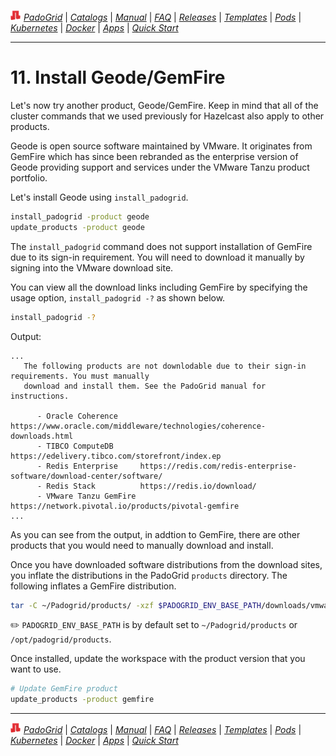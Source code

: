 ![PadoGrid](https://github.com/padogrid/padogrid/raw/develop/images/padogrid-3d-16x16.png) [*PadoGrid*](https://github.com/padogrid) | [*Catalogs*](https://github.com/padogrid/catalog-bundles/blob/master/all-catalog.md) | [*Manual*](https://github.com/padogrid/padogrid/wiki) | [*FAQ*](https://github.com/padogrid/padogrid/wiki/faq) | [*Releases*](https://github.com/padogrid/padogrid/releases) | [*Templates*](https://github.com/padogrid/padogrid/wiki/Using-Bundle-Templates) | [*Pods*](https://github.com/padogrid/padogrid/wiki/Understanding-Padogrid-Pods) | [*Kubernetes*](https://github.com/padogrid/padogrid/wiki/Kubernetes) | [*Docker*](https://github.com/padogrid/padogrid/wiki/Docker) | [*Apps*](https://github.com/padogrid/padogrid/wiki/Apps) | [*Quick Start*](https://github.com/padogrid/padogrid/wiki/Quick-Start)

---

# 11. Install Geode/GemFire

Let's now try another product, Geode/GemFire. Keep in mind that all of the cluster commands that we used previously for Hazelcast also apply to other products. 

Geode is open source software maintained by VMware. It originates from GemFire which has since been rebranded as the enterprise version of Geode providing support and services under the VMware Tanzu product portfolio. 

Let's install Geode using `install_padogrid`.


```bash
install_padogrid -product geode
update_products -product geode
```

The `install_padogrid` command does not support installation of GemFire due to its sign-in requirement. You will need to download it manually by signing into the VMware download site. 

You can view all the download links including GemFire by specifying the usage option, `install_padogrid -?` as shown below.


```bash
install_padogrid -?
```

Output:

```console
...
   The following products are not downlodable due to their sign-in requirements. You must manually
   download and install them. See the PadoGrid manual for instructions.

      - Oracle Coherence     https://www.oracle.com/middleware/technologies/coherence-downloads.html
      - TIBCO ComputeDB      https://edelivery.tibco.com/storefront/index.ep
      - Redis Enterprise     https://redis.com/redis-enterprise-software/download-center/software/
      - Redis Stack          https://redis.io/download/
      - VMware Tanzu GemFire https://network.pivotal.io/products/pivotal-gemfire
...
```

As you can see from the output, in addtion to GemFire, there are other products that you would need to manually download and install.

Once you have downloaded software distributions from the download sites, you inflate the distributions in the PadoGrid `products` directory. The following inflates a GemFire distribution.

```bash
tar -C ~/Padogrid/products/ -xzf $PADOGRID_ENV_BASE_PATH/downloads/vmware-gemfire-9.15.3.tgz
```

✏️ `PADOGRID_ENV_BASE_PATH` is by default set to `~/Padogrid/products` or `/opt/padogrid/products`.


Once installed, update the workspace with the product version that you want to use.

```bash
# Update GemFire product
update_products -product gemfire
```

---

![PadoGrid](https://github.com/padogrid/padogrid/raw/develop/images/padogrid-3d-16x16.png) [*PadoGrid*](https://github.com/padogrid) | [*Catalogs*](https://github.com/padogrid/catalog-bundles/blob/master/all-catalog.md) | [*Manual*](https://github.com/padogrid/padogrid/wiki) | [*FAQ*](https://github.com/padogrid/padogrid/wiki/faq) | [*Releases*](https://github.com/padogrid/padogrid/releases) | [*Templates*](https://github.com/padogrid/padogrid/wiki/Using-Bundle-Templates) | [*Pods*](https://github.com/padogrid/padogrid/wiki/Understanding-Padogrid-Pods) | [*Kubernetes*](https://github.com/padogrid/padogrid/wiki/Kubernetes) | [*Docker*](https://github.com/padogrid/padogrid/wiki/Docker) | [*Apps*](https://github.com/padogrid/padogrid/wiki/Apps) | [*Quick Start*](https://github.com/padogrid/padogrid/wiki/Quick-Start)
